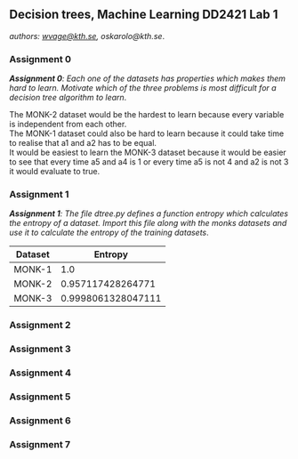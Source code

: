 ## Decision trees, Machine Learning DD2421 Lab 1

_authors: wvage@kth.se, oskarolo@kth.se_.


### Assignment 0
_**Assignment 0**: Each one of the datasets has properties which makes
them hard to learn. Motivate which of the three problems is most
difficult for a decision tree algorithm to learn_.

The MONK-2 dataset would be the hardest to learn because every variable is independent from each other.  
The MONK-1 dataset could also be hard to learn because it could take time to realise that a1 and a2 has to be equal.  
It would be easiest to learn the MONK-3 dataset because it would be easier to see that every time a5 and a4 is 1 or every time a5 is not 4 and a2 is not 3 it would evaluate to true. 

### Assignment 1
_**Assignment 1**: The file dtree.py defines a function entropy which
calculates the entropy of a dataset. Import this file along with the
monks datasets and use it to calculate the entropy of the training
datasets_.


Dataset                | Entropy
----------------------------|-----------------------------
MONK-1        | 1.0
MONK-2 | 0.957117428264771
MONK-3 | 0.9998061328047111

### Assignment 2

### Assignment 3

### Assignment 4

### Assignment 5

### Assignment 6

### Assignment 7

